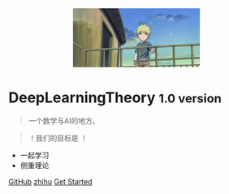 <!-- _coverpage.md -->

<div align=center>
<img src="logo.jpg" width="250">
</div>

<!-- 背景图片 -->

<!-- [logo](logo.jpg) -->


# DeepLearningTheory <small>1.0 version</small>

> 一个数学与AI的地方。

> ！我们的目标是 ！

- 一起学习
- 侧重理论

[GitHub](https://github.com/liu-yang-maker/Easy-DL-Theory)
[zhihu](https://www.zhihu.com/people/ming-ren-19-34)
[Get Started](README)